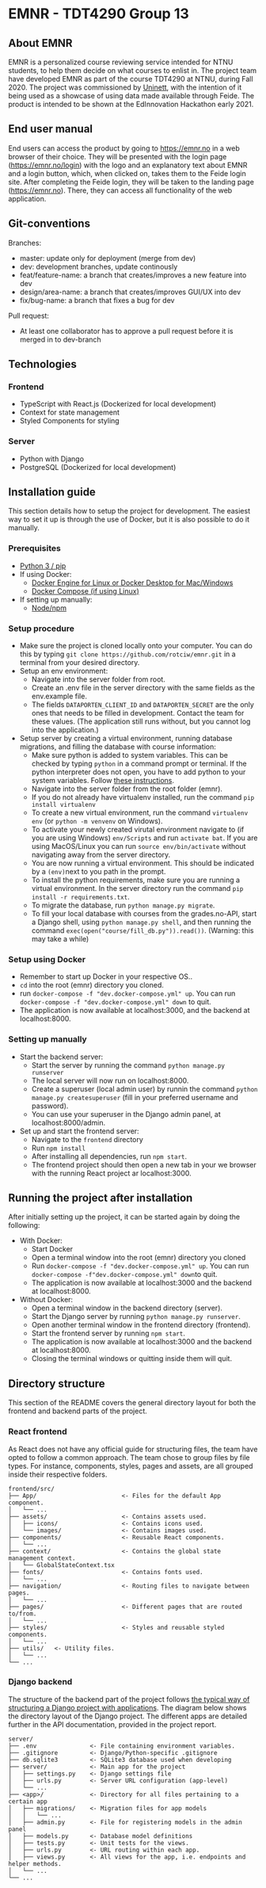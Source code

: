 # EMNR - TDT4290 Group 13

## About EMNR
EMNR is a personalized course reviewing service intended for NTNU students, to help them decide on what courses to enlist in. The project team have developed EMNR as part of the course TDT4290 at NTNU, during Fall 2020. The project was commissioned by [Uninett](https://www.uninett.no/), with the intention of it being used as a showcase of using data made available through Feide. The product is intended to be shown at the EdInnovation Hackathon early 2021.

## End user manual
End users can access the product by going to https://emnr.no in a web browser of their choice. They will be presented with the login page (https://emnr.no/login) with the logo and an explanatory text about EMNR and a login button, which, when clicked on, takes them to the Feide login site. After completing the Feide login, they will be taken to the landing page (https://emnr.no). There, they can access all functionality of the web application.

## Git-conventions

Branches:

- master: update only for deployment (merge from dev)
- dev: development branches, update continously
- feat/feature-name: a branch that creates/improves a new feature into dev
- design/area-name: a branch that creates/improves GUI/UX into dev
- fix/bug-name: a branch that fixes a bug for dev

Pull request:

- At least one collaborator has to approve a pull request before it is merged in to dev-branch

## Technologies
### Frontend
- TypeScript with React.js (Dockerized for local development)
- Context for state management
- Styled Components for styling

### Server
- Python with Django
- PostgreSQL (Dockerized for local development)

## Installation guide
This section details how to setup the project for development. The easiest way to set it up is through the use of Docker, but it is also possible to do it manually.

### Prerequisites
- [Python 3 / pip](https://www.python.org/downloads/)
- If using Docker:
  - [Docker Engine for Linux or Docker Desktop for Mac/Windows](https://docs.docker.com/engine/install/)
  - [Docker Compose (if using Linux)](https://docs.docker.com/compose/install/)
- If setting up manually:
  - [Node/npm](https://nodejs.org/en/download/)

### Setup procedure
- Make sure the project is cloned locally onto your computer. You can do this by typing
`git clone https://github.com/rotciw/emnr.git`
in a terminal from your desired directory.
- Setup an env environment:
  - Navigate into the server folder from root.
  - Create an .env file in the server directory with the same fields as the env.example file.
  - The fields `DATAPORTEN_CLIENT_ID` and `DATAPORTEN_SECRET` are the only ones that needs to be filled in development. Contact the team for these values. (The application still runs without, but you cannot log into the application.)
- Setup server by creating a virtual environment, running database migrations, and filling the database with
course information:
  - Make sure python is added to system variables. This can be checked by typing `python` in a command prompt or terminal. If the python interpreter does not open, you have to add python to your system variables. Follow [these instructions](https://projects.raspberrypi.org/en/projects/using-pip-on-windows/4).
  - Navigate into the server folder from the root folder (emnr).
  - If you do not already have virtualenv installed, run the command `pip install virtualenv`
  - To create a new virtual environment,  run the command `virtualenv env` (or `python -m venvenv` on Windows).
  - To activate your newly created virutal environment navigate to (if you are using Windows) `env/Scripts` and run `activate bat`. If you are using MacOS/Linux you can run `source env/bin/activate` without navigating away from the server directory.
  - You are now running a virtual environment. This should be indicated by a `(env)`next to you path in the prompt.
  - To install the python requirements, make sure you are running a virtual environment. In the server directory run the command `pip install -r requirements.txt`.
  - To migrate the database, run `python manage.py migrate`.
  - To fill your local database with courses from the grades.no-API, start a Django shell, using `python manage.py shell`, and then running the command `exec(open("course/fill_db.py")).read())`. (Warning: this may take a while)

### Setup using Docker
- Remember to start up Docker in your respective OS..
- `cd` into the root (emnr) directory you cloned.
- run `docker-compose -f "dev.docker-compose.yml" up`.
You can run `docker-compose -f "dev.docker-compose.yml" down` to quit.
- The application is now available at localhost:3000, and the backend at localhost:8000.

### Setting up manually
- Start the backend server:
  - Start the server by running the command `python manage.py runserver`
  - The local server will now run on localhost:8000.
  - Create a superuser (local admin user) by runnin the command
  `python manage.py createsuperuser` (fill in your preferred username and password).
  - You can use your superuser in the Django admin panel, at localhost:8000/admin.
- Set up and start the frontend server:
  - Navigate to the `frontend` directory
  - Run `npm install`
  - After installing all dependencies, run `npm start`.
  - The frontend project should then open a new tab in your we browser with the running React project ar localhost:3000.

## Running the project after installation
After initially setting up the project, it can be started again by doing the following: 
- With Docker:
  - Start Docker
  - Open a terminal window into the root (emnr) directory you cloned
  - Run `docker-compose -f "dev.docker-compose.yml" up`. You can run `docker-compose -f"dev.docker-compose.yml" down`to quit.
  - The application is now available at localhost:3000 and the backend at localhost:8000.
- Without Docker:
  - Open a terminal window in the backend directory (server).
  - Start the Django server by running `python manage.py runserver`.
  - Open another terminal window in the frontend directory (frontend).
  - Start the frontend server by running `npm start`.
  - The application is now available at localhost:3000 and the backend at localhost:8000.
  - Closing the terminal windows or quitting inside them will quit.

## Directory structure
This section of the README covers the general directory layout for both the frontend and backend parts of the project.

### React frontend
As React does not have any official guide for structuring files, the team have opted to follow a common approach. The team chose to group files by file types. For instance, components, styles, pages and assets, are all grouped inside their respective folders.
```
frontend/src/
├── App/                        <- Files for the default App component.
│   └── ...    
├── assets/                     <- Contains assets used.
│   ├── icons/                  <- Contains icons used.
│   └── images/                 <- Contains images used.
├── components/                 <- Reusable React components.
│   └── ...    
├── context/                    <- Contains the global state management context. 
│   └── GlobalStateContext.tsx
├── fonts/                      <- Contains fonts used.
│   └── ...    
├── navigation/                 <- Routing files to navigate between pages.
│   └── ...    
├── pages/                      <- Different pages that are routed to/from.
│   └── ...    
├── styles/                     <- Styles and reusable styled components.
│   └── ...    
├── utils/   <- Utility files.
│   └── ...    
└── ...
```

### Django backend
The structure of the backend part of the project follows [the typical way of structuring a Django project with applications](https://www.askpython.com/django/django-app-structure-project-structure). The diagram below shows the directory layout of the Django project. The different apps are detailed further in the API documentation, provided in the project report.
```
server/
├── .env               <- File containing environment variables.
├── .gitignore         <- Django/Python-specific .gitignore
├── db.sqlite3         <- SQLite3 database used when developing
├── server/            <- Main app for the project
│   ├── settings.py    <- Django settings file
│   ├── urls.py        <- Server URL configuration (app-level)
│   └── ...
├── <app>/             <- Directory for all files pertaining to a certain app
│   ├── migrations/    <- Migration files for app models
│   │   └── ...
│   ├── admin.py       <- File for registering models in the admin panel
│   ├── models.py      <- Database model definitions
│   ├── tests.py       <- Unit tests for the views.
│   ├── urls.py        <- URL routing within each app.
│   ├── views.py       <- All views for the app, i.e. endpoints and helper methods.
│   └── ...
└── ...
```
